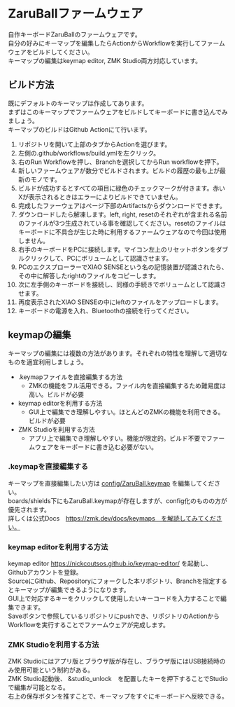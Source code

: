 # ZaruBallファームウェア
自作キーボードZaruBallのファームウェアです。<br>
自分の好みにキーマップを編集したらActionからWorkflowを実行してファームウェアをビルドしてください。<br>
キーマップの編集はkeymap editor, ZMK Studio両方対応しています。

## ビルド方法
既にデフォルトのキーマップは作成してあります。<br>
まずはこのキーマップでファームウェアをビルドしてキーボードに書き込んでみましょう。<br>
キーマップのビルドはGithub Actionにて行います。<br>
1. リポジトリを開いて上部のタブからActionを選びます。
2. 左側の.github/workflows/build.ymlを左クリック。
3. 右のRun Workflowを押し、Branchを選択してからRun workflowを押下。
4. 新しいファームウェアが数分でビルドされます。ビルドの履歴の最も上が最新のモノです。
5. ビルドが成功するとすべての項目に緑色のチェックマークが付きます。赤いXが表示されるときはエラーによりビルドできていません。
6. 完成したファーウェアはページ下部のArtifactsからダウンロードできます。
7. ダウンロードしたら解凍します。left, right, resetのそれぞれが含まれる名前のファイルが3つ生成されている事を確認してください。resetのファイルはキーボードに不具合が生じた時に利用するファームウェアなので今回は使用しません。
8. 右手のキーボードをPCに接続します。マイコン左上のリセットボタンをダブルクリックして、PCにボリュームとして認識させます。
9. PCのエクスプローラーでXIAO SENSEという名の記憶装置が認識されたら、その中に解答したrightのファイルをコピーします。
10. 次に左手側のキーボードを接続し、同様の手続きでボリュームとして認識させます。
11. 再度表示されたXIAO SENSEの中にleftのファイルをアップロードします。
12. キーボードの電源を入れ、Bluetoothの接続を行ってください。



## keymapの編集
キーマップの編集には複数の方法があります。それぞれの特性を理解して適切なものを適宜利用しましょう。
* .keymapファイルを直接編集する方法
    - ZMKの機能をフル活用できる。ファイル内を直接編集するため難易度は高い。ビルドが必要
* keymap editorを利用する方法
    - GUI上で編集でき理解しやすい。ほとんどのZMKの機能を利用できる。ビルドが必要
* ZMK Studioを利用する方法
    - アプリ上で編集でき理解しやすい。機能が限定的。ビルド不要でファームウェアをキーボードに書き込む必要がない。

### .keymapを直接編集する
キーマップを直接編集したい方は
[config/ZaruBall.keymap](config/ZaruBall.keymap)
を編集してください。<br>
boards/shields下にもZaruBall.keymapが存在しますが、config化のものの方が優先されます。<br>
詳しくは公式Docs　https://zmk.dev/docs/keymaps　を解読してみてください。


### keymap editorを利用する方法
keymap editor https://nickcoutsos.github.io/keymap-editor/ を起動し、Githubアカウントを登録。<br>
SourceにGithub、Repositoryにフォークした本リポジトリ、Branchを指定するとキーマップが編集できるようになります。<br>
GUI上で対応するキーをクリックして使用したいキーコードを入力することで編集できます。<br>
Saveボタンで参照しているリポジトリにpushでき、リポジトリのActionからWorkflowを実行することでファームウェアが完成します。


### ZMK Studioを利用する方法
ZMK Studioにはアプリ版とブラウザ版が存在し、ブラウザ版にはUSB接続時のみ使用可能という制約がある。<br>
ZMK Studio起動後、 &studio_unlock　を配置したキーを押下することでStudioで編集が可能となる。<br>
右上の保存ボタンを推すことで、キーマップをすぐにキーボードへ反映できる。
